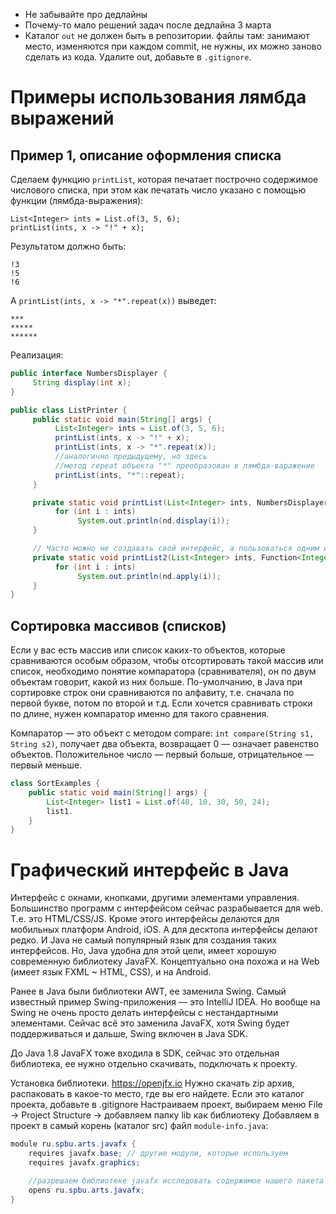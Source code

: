 - Не забывайте про дедлайны
- Почему-то мало решений задач после дедлайна 3 марта
- Каталог `out` не должен быть в репозитории.
     файлы там: занимают место, изменяются при каждом commit, не нужны, их можно заново сделать из кода. Удалите out, добавьте в `.gitignore`.

# Примеры использования лямбда выражений

## Пример 1, описание оформления списка

Сделаем функцию `printList`, которая печатает построчно содержимое числового списка, при этом как печатать число указано с помощью функции (лямбда-выражения):
```
List<Integer> ints = List.of(3, 5, 6);
printList(ints, x -> "!" + x);
```
Результатом должно быть:
```
!3
!5
!6
```

А `printList(ints, x -> "*".repeat(x))` выведет:
```
***
*****
******
```

Реализация:

```java
public interface NumbersDisplayer {
     String display(int x);
}

public class ListPrinter {
     public static void main(String[] args) {
          List<Integer> ints = List.of(3, 5, 6);
          printList(ints, x -> "!" + x);
          printList(ints, x -> "*".repeat(x));
          //аналогично предыдущему, но здесь
          //метод repeat объекта "*" преобразован в лямбда-варажение
          printList(ints, "*"::repeat);
     }

     private static void printList(List<Integer> ints, NumbersDisplayer nd) {
          for (int i : ints)
               System.out.println(nd.display(i));
     }

     // Часто можно не создавать свой интерфейс, а пользоваться одним из существующих
     private static void printList2(List<Integer> ints, Function<Integer, String> nd) {
          for (int i : ints)
               System.out.println(nd.apply(i));
     }
}
```

## Сортировка массивов (списков)

Если у вас есть массив или список каких-то объектов, которые сравниваются особым образом, чтобы отсортировать такой массив или список, необходимо понятие компаратора (сравнивателя), он по двум объектам говорит, какой из них больше. По-умолчанию, в Java при сортировке строк они сравниваются по алфавиту, т.е. сначала по первой букве, потом по второй и т.д. Если хочется сравнивать строки по длине, нужен компаратор именно для такого сравнения.

Компаратор — это объект с методом compare:
`int compare(String s1, String s2)`, получает два объекта, возвращает 0 — означает равенство объектов. Положительное число — первый больше, отрицательное — первый меньше.

```java
class SortExamples {
    public static void main(String[] args) {
        List<Integer> list1 = List.of(40, 10, 30, 50, 24);
        list1.
    }
}
```

# Графический интерфейс в Java

Интерфейс с окнами, кнопками, другими элементами управления. Большинство программ с интерфейсом сейчас разрабывается для web. Т.е. это HTML/CSS/JS. Кроме этого интерфейсы делаются для мобильных платформ Android, iOS. А для десктопа интерфейсы делают редко. И Java не самый популярный язык для создания таких интерфейсов. Но, Java удобна для этой цели, имеет хорошую современную библиотеку JavaFX. Концептуально она похожа и на Web (имеет язык FXML ~ HTML, CSS), и на Android.

Ранее в Java были библиотеки AWT, ее заменила Swing. Самый известный пример Swing-приложения — это IntelliJ IDEA. Но вообще на Swing не очень просто делать интерфейсы с нестандартными элементами.
Сейчас всё это заменила JavaFX, хотя Swing будет поддерживаться и дальше, Swing включен в Java SDK.

До Java 1.8 JavaFX тоже входила в SDK, сейчас это отдельная библиотека, ее нужно отдельно скачивать, подключать к проекту.

Установка библиотеки.
https://openjfx.io
Нужно скачать zip архив, распаковать в какое-то место, где вы его найдете.
Если это каталог проекта, добавьте в .gitignore
Настраиваем проект, выбираем меню File -> Project Structure -> добавляем папку lib как библиотеку
Добавляем в проект в самый корень (каталог src) файл `module-info.java`:

```java
module ru.spbu.arts.javafx {
    requires javafx.base; // другие модули, которые используем
    requires javafx.graphics;

    //разрешаем библиотеке javafx исследовать содержимое нашего пакета с кодом
    opens ru.spbu.arts.javafx;
}
```
